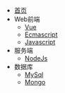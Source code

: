 * [首页](/docs/index.md)
* Web前端
    * [Vue](/docs/Web/Vue/index)
    * [Ecmascript](/docs/Web/Ecmascript/index)
    * [Javascript](/docs/Web/Javascript/index)
* 服务端
    * [NodeJs](/docs/WebServer/Node/index)
* 数据库
    * [MySql](/docs/DB/MySql/index)
    * [Mongo](/docs/DB/Mongo/index)